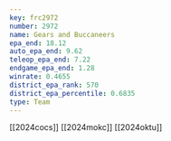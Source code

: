 ```yaml
---
key: frc2972
number: 2972
name: Gears and Buccaneers
epa_end: 18.12
auto_epa_end: 9.62
teleop_epa_end: 7.22
endgame_epa_end: 1.28
winrate: 0.4655
district_epa_rank: 570
district_epa_percentile: 0.6835
type: Team
---
```

[[2024cocs]]
[[2024mokc]]
[[2024oktu]]
